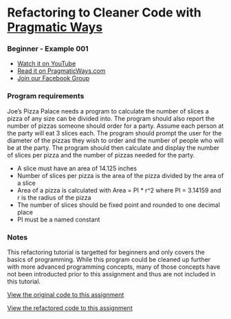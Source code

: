 # Refactoring to Cleaner Code with [Pragmatic Ways](https://www.pragmaticways.com)
### Beginner - Example 001

* [Watch it on YouTube](https://www.youtube.com/c/PragmaticWays)
* [Read it on PragmaticWays.com](https://www.pragmaticways.com)
* [Join our Facebook Group](https://www.facebook.com/groups/PragmaticWaysSoftwareEngineers)

### Program requirements
Joe’s Pizza Palace needs a program to calculate the number of slices a pizza of any size can be divided into. 
The program should also report the number of pizzas someone should order for a party. 
Assume each person at the party will eat 3 slices each. 
The program should prompt the user for the diameter of the pizzas they wish to order and the number of people who will be at the party. 
The program should then calculate and display the number of slices per pizza and the number of pizzas needed for the party. 
  - A slice must have an area of 14.125 inches
  - Number of slices per pizza is the area of the pizza divided by the area of a slice
  - Area of a pizza is calculated with Area = PI * r^2 where PI = 3.14159 and r is the radius of the pizza
  - The number of slices should be fixed point and rounded to one decimal place
  - PI must be a named constant

### Notes
This refactoring tutorial is targetted for beginners and only covers the basics of programming. While this program could be cleaned up further with more advanced programming concepts, many of those concepts have not been introducted prior to this assignment and thus are not included in this tutorial. 

[View the original code to this assignment](https://github.com/Amallard/refactoring-to-cleaner-code/blob/master/beginner/example-001/example-001-old.cpp)

[View the refactored code to this assignment](https://github.com/Amallard/refactoring-to-cleaner-code/blob/master/beginner/example-001/example-001-new.cpp)
